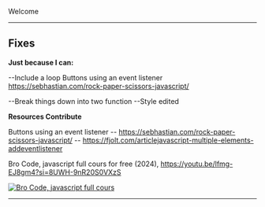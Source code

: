 

Welcome 

------

## Fixes

**Just because I can:**

--Include a loop
Buttons using an event listener
https://sebhastian.com/rock-paper-scissors-javascript/

--Break things down into two function
--Style edited


**Resources Contribute**

Buttons using an event listener
-- https://sebhastian.com/rock-paper-scissors-javascript/
-- https://fjolt.com/articlejavascript-multiple-elements-addeventlistener

Bro Code, javascript full cours for free (2024),
https://youtu.be/lfmg-EJ8gm4?si=8UWH-9nR20S0VXzS


[![Bro Code, javascript full cours](https://img.youtube.com/vi/lfmg-EJ8gm4/maxresdefault.jpg)](https://www.youtube.com/watch?v=lfmg-EJ8gm4)

---

